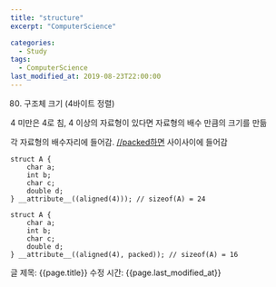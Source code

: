 ```yaml
---
title: "structure"
excerpt: "ComputerScience"

categories:
  - Study
tags:
  - ComputerScience
last_modified_at: 2019-08-23T22:00:00
---
```


80. 구조체 크기 (4바이트 정렬)

4 미만은 4로 침, 4 이상의 자료형이 있다면 자료형의 배수 만큼의 크기를 만듦

각 자료형의 배수자리에 들어감. [//packed하면](//packed하면) 사이사이에 들어감

    struct A {
        char a;
        int b;
        char c;
        double d;
    } __attribute__((aligned(4))); // sizeof(A) = 24
    
    struct A {
        char a;
        int b;
        char c;
        double d;
    } __attribute__((aligned(4), packed)); // sizeof(A) = 16

[](https://www.notion.so/6ee1b8ed43fa4cac8205d0ea9f128da2#71a91f6deccb4174994a1d2881d462a6)

[](https://www.notion.so/6ee1b8ed43fa4cac8205d0ea9f128da2#ff9cc4fe59904d9c913367b7af0da155)

글 제목: {{page.title}}
수정 시간: {{page.last_modified_at}}
